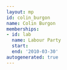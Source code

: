 ```yaml
---
layout: mp
id: colin_burgon
name: Colin Burgon
memberships:
- id: lab
  name: Labour Party
  start: 
  end: '2010-03-30'
autogenerated: true
---
```


